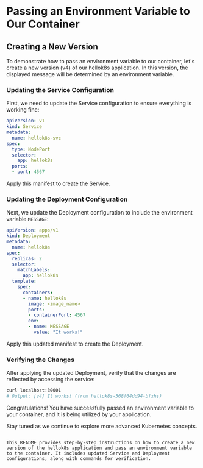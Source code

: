 # Passing an Environment Variable to Our Container

## Creating a New Version

To demonstrate how to pass an environment variable to our container, let's create a new version (v4) of our hellok8s application. In this version, the displayed message will be determined by an environment variable.

### Updating the Service Configuration

First, we need to update the Service configuration to ensure everything is working fine:

```yaml
apiVersion: v1
kind: Service
metadata:
  name: hellok8s-svc
spec:
  type: NodePort
  selector:
    app: hellok8s
  ports:
  - port: 4567
```

Apply this manifest to create the Service.

### Updating the Deployment Configuration

Next, we update the Deployment configuration to include the environment variable `MESSAGE`:

```yaml
apiVersion: apps/v1
kind: Deployment
metadata:
  name: hellok8s
spec:
  replicas: 2
  selector:
    matchLabels:
      app: hellok8s
  template:
    spec:
      containers:
      - name: hellok8s
        image: <image_name>
        ports:
        - containerPort: 4567
        env:
        - name: MESSAGE
          value: "It works!"
```

Apply this updated manifest to create the Deployment.

### Verifying the Changes

After applying the updated Deployment, verify that the changes are reflected by accessing the service:

```bash
curl localhost:30001
# Output: [v4] It works! (from hellok8s-568f64dd94-bfxhs)
```

Congratulations! You have successfully passed an environment variable to your container, and it is being utilized by your application.

Stay tuned as we continue to explore more advanced Kubernetes concepts.
```

This README provides step-by-step instructions on how to create a new version of the hellok8s application and pass an environment variable to the container. It includes updated Service and Deployment configurations, along with commands for verification.